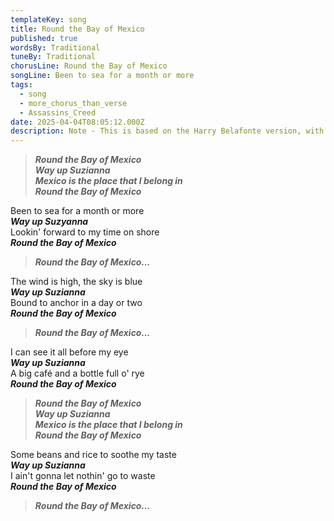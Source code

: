 ```yaml
---
templateKey: song
title: Round the Bay of Mexico
published: true
wordsBy: Traditional
tuneBy: Traditional
chorusLine: Round the Bay of Mexico
songLine: Been to sea for a month or more
tags:
  - song
  - more_chorus_than_verse
  - Assassins_Creed
date: 2025-04-04T08:05:12.000Z
description: Note - This is based on the Harry Belafonte version, with some cuts. Could potentially be replaced with a more 'work song' version.
---
```

>***Round the Bay of Mexico\
Way up Suzianna\
Mexico is the place that I belong in\
Round the Bay of Mexico***

Been to sea for a month or more\
***Way up Suzyanna***\
Lookin' forward to my time on shore\
***Round the Bay of Mexico***

>***Round the Bay of Mexico...***

The wind is high, the sky is blue\
***Way up Suzianna***\
Bound to anchor in a day or two\
***Round the Bay of Mexico***

>***Round the Bay of Mexico...***

I can see it all before my eye\
***Way up Suzianna***\
A big café and a bottle full o' rye\
***Round the Bay of Mexico***

>***Round the Bay of Mexico\
Way up Suzianna\
Mexico is the place that I belong in\
Round the Bay of Mexico***

Some beans and rice to soothe my taste\
***Way up Suzianna***\
I ain't gonna let nothin' go to waste\
***Round the Bay of Mexico***

>***Round the Bay of Mexico...***
